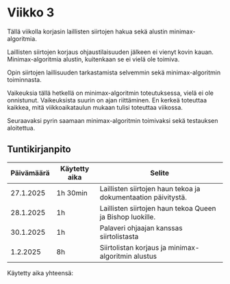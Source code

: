 # Viikko 3

Tällä viikolla korjasin laillisten siirtojen hakua sekä alustin minimax-algoritmia.

Laillisten siirtojen korjaus ohjaustilaisuuden jälkeen ei vienyt kovin kauan. Minimax-algoritmia alustin, kuitenkaan se ei vielä ole toimiva.

Opin siirtojen laillisuuden tarkastamista selvemmin sekä minimax-algoritmin toiminnasta.

Vaikeuksia tällä hetkellä on minimax-algoritmin toteutuksessa, vielä ei ole onnistunut. Vaikeuksista suurin on ajan riittäminen. En kerkeä toteuttaa kaikkea, mitä viikkoaikataulun mukaan tulisi toteuttaa viikossa. 

Seuraavaksi pyrin saamaan minimax-algoritmin toimivaksi sekä testauksen aloitettua.

## Tuntikirjanpito

| Päivämäärä | Käytetty aika | Selite |
|------------|---------------|--------|
| 27.1.2025  | 1h 30min      | Laillisten siirtojen haun tekoa ja dokumentaation päivitystä.|
| 28.1.2025  | 1h            | Laillisten siirtojen haun tekoa Queen ja Bishop luokille.|
| 30.1.2025  | 1h            | Palaveri ohjaajan kanssas siirtolistasta |
| 1.2.2025   | 8h            | Siirtolistan korjaus ja minimax-algoritmin alustus |

Käytetty aika yhteensä: 
